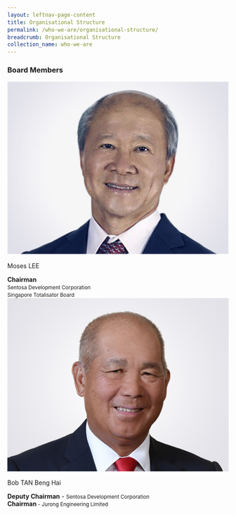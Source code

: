 ```yaml
---
layout: leftnav-page-content
title: Organisational Structure
permalink: /who-we-are/organisational-structure/
breadcrumb: Organisational Structure
collection_name: who-we-are
---
```


### **Board Members**

<div class="row">
    <div class="col is-4">
        <img src="/images/organisational-structure/MrMosesLEE.jpg" alt="Moses LEE">
    </div>
    <div class="col is-8">
        <p class="title is-4">Moses LEE</p>
        <strong>Chairman</strong>
        <br>
        <small>Sentosa Development Corporation</small>
        <br>
        <small>Singapore Totalisator Board</small>
    </div>
</div>

<div class="row">
    <div class="col is-4">
        <img src="/images/organisational-structure/MrBobTANBengHai.jpg" alt="Bob TAN Beng Hai">
    </div>
    <div class="col is-8">
        <p class="title is-4">Bob TAN Beng Hai</p>
        <strong>Deputy Chairman</strong> - <small>Sentosa Development Corporation</small>
        <br>
        <strong>Chairman</strong><small> - Jurong Engineering Limited</small>
    </div>
</div>





<div class="row">
    <div class="col is-4">
        <img src="/images/organisational-structure/" alt="">
    </div>
    <div class="col is-8">
        <p class="title is-4"></p>
        <strong></strong>
        <br>
        <small></small>
        <br>
        <small></small>
    </div>
</div>
